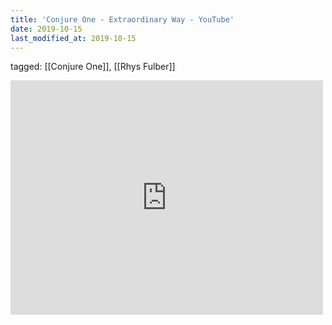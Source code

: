 ```yaml
---
title: 'Conjure One - Extraordinary Way - YouTube'
date: 2019-10-15
last_modified_at: 2019-10-15
---
```

tagged: [[Conjure One]], [[Rhys Fulber]]
<iframe allow="accelerometer; autoplay; clipboard-write; encrypted-media; gyroscope; picture-in-picture" allowfullscreen="" frameborder="0" height="375" id="youtube_iframe" src="https://www.youtube.com/embed/11xt6Fu7xFM?feature=oembed&amp;enablejsapi=1&amp;origin=https://safe.txmblr.com&amp;wmode=opaque" width="500"></iframe>